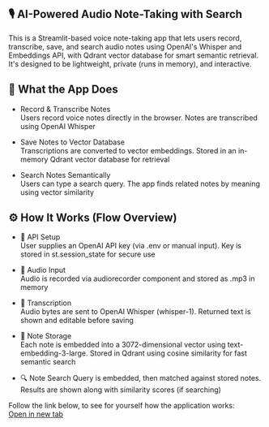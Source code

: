 ## 🎙️ AI-Powered Audio Note-Taking with Search
This is a Streamlit-based voice note-taking app that lets users record, transcribe, save, and search audio notes using OpenAI's Whisper and Embeddings API, with Qdrant vector database for smart semantic retrieval. It's designed to be lightweight, private (runs in memory), and interactive.

## 🚀 What the App Does
- Record & Transcribe Notes<br>
Users record voice notes directly in the browser. Notes are transcribed using OpenAI Whisper

- Save Notes to Vector Database<br>
Transcriptions are converted to vector embeddings. Stored in an in-memory Qdrant vector database for retrieval

- Search Notes Semantically<br>
Users can type a search query. The app finds related notes by meaning using vector similarity

## ⚙️ How It Works (Flow Overview)
 - 🔐 API Setup<br>
User supplies an OpenAI API key (via .env or manual input). Key is stored in st.session_state for secure use

- 🎤 Audio Input<br>
Audio is recorded via audiorecorder component and stored as .mp3 in memory

- 📝 Transcription<br>
Audio bytes are sent to OpenAI Whisper (whisper-1).
Returned text is shown and editable before saving

- 💾 Note Storage<br>
Each note is embedded into a 3072-dimensional vector using text-embedding-3-large. Stored in Qdrant using cosine similarity for fast semantic search

- 🔍 Note Search
Query is embedded, then matched against stored notes. Results are shown along with similarity scores (if searching)

Follow the link below, to see for yourself how the application works:
<br><a href="https://github.com/SebDziekonski/ds_ai_portfolio.git" target="_blank">Open in new tab</a>